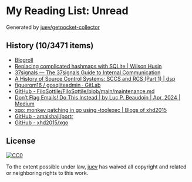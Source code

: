# My Reading List: Unread

Generated by [juev/getpocket-collector](https://github.com/juev/getpocket-collector)

## History (10/3471 items)

- [Blogroll](https://www.mollywhite.net/blogroll/)
- [Replacing complicated hashmaps with SQLite | Wilson Husin](https://husin.dev/ephemeral-sqlite/)
- [37signals — The 37signals Guide to Internal Communication](https://37signals.com/how-we-communicate)
- [A History of Source Control Systems: SCCS and RCS (Part 1) | dsp](https://experimentalworks.net/posts/2024-03-18-a-history-of-vcs-part1/)
- [figuerom16 / gosqliteadmin · GitLab](https://gitlab.com/figuerom16/gosqliteadmin)
- [GitHub - FiloSottile/FiloSottile/blob/main/maintenance.md](https://github.com/FiloSottile/FiloSottile/blob/main/maintenance.md#security-issues)
- [Don’t Flag Emails! Do This Instead | by Luc P. Beaudoin | Apr, 2024 | Medium](https://medium.com/@LucCogZest/dont-flag-emails-do-this-instead-412aed3d2605)
- [xgo: monkey patching in go using ‐toolexec | Blogs of xhd2015](https://blog.xhd2015.xyz/posts/xgo-monkey-patching-in-go-using-toolexec/)
- [GitHub - amalshaji/portr](https://github.com/amalshaji/portr)
- [GitHub - xhd2015/xgo](https://github.com/xhd2015/xgo)

## License

[![CC0](https://mirrors.creativecommons.org/presskit/buttons/88x31/svg/cc-zero.svg)](https://creativecommons.org/publicdomain/zero/1.0/)

To the extent possible under law, [juev](https://github.com/juev) has waived all copyright and related or neighboring rights to this work.
